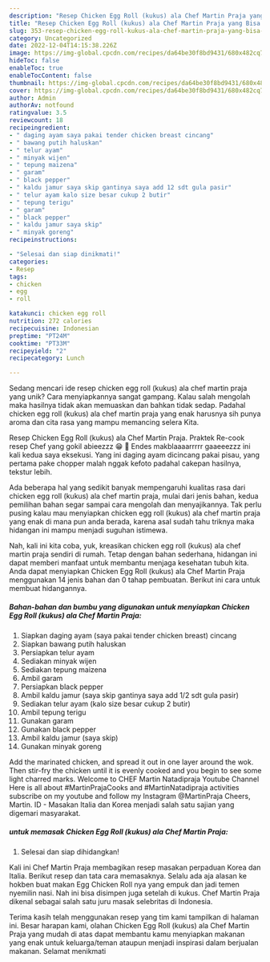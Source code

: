 ```yaml
---
description: "Resep Chicken Egg Roll (kukus) ala Chef Martin Praja yang Bisa Manjain Lidah"
title: "Resep Chicken Egg Roll (kukus) ala Chef Martin Praja yang Bisa Manjain Lidah"
slug: 353-resep-chicken-egg-roll-kukus-ala-chef-martin-praja-yang-bisa-manjain-lidah
category: Uncategorized
date: 2022-12-04T14:15:38.226Z
image: https://img-global.cpcdn.com/recipes/da64be30f8bd9431/680x482cq70/chicken-egg-roll-kukus-ala-chef-martin-praja-foto-resep-utama.jpg
hideToc: false
enableToc: true
enableTocContent: false
thumbnail: https://img-global.cpcdn.com/recipes/da64be30f8bd9431/680x482cq70/chicken-egg-roll-kukus-ala-chef-martin-praja-foto-resep-utama.jpg
cover: https://img-global.cpcdn.com/recipes/da64be30f8bd9431/680x482cq70/chicken-egg-roll-kukus-ala-chef-martin-praja-foto-resep-utama.jpg
author: Admin
authorAv: notfound
ratingvalue: 3.5
reviewcount: 18
recipeingredient:
- " daging ayam saya pakai tender chicken breast cincang"
- " bawang putih haluskan"
- " telur ayam"
- " minyak wijen"
- " tepung maizena"
- " garam"
- " black pepper"
- " kaldu jamur saya skip gantinya saya add 12 sdt gula pasir"
- " telur ayam kalo size besar cukup 2 butir"
- " tepung terigu"
- " garam"
- " black pepper"
- " kaldu jamur saya skip"
- " minyak goreng"
recipeinstructions:

- "Selesai dan siap dinikmati!"
categories:
- Resep
tags:
- chicken
- egg
- roll

katakunci: chicken egg roll 
nutrition: 272 calories
recipecuisine: Indonesian
preptime: "PT24M"
cooktime: "PT33M"
recipeyield: "2"
recipecategory: Lunch

---
```





Sedang mencari ide resep chicken egg roll (kukus) ala chef martin praja yang unik? Cara menyiapkannya sangat gampang. Kalau salah mengolah maka hasilnya tidak akan memuaskan dan bahkan tidak sedap. Padahal chicken egg roll (kukus) ala chef martin praja yang enak harusnya sih punya aroma dan cita rasa yang mampu memancing selera Kita.





Resep Chicken Egg Roll (kukus) ala Chef Martin Praja. Praktek Re-cook resep Chef yang gokil abieezzz 😁 🏻 Endes makblaaaarrrrr gaaeeezzz ini kali kedua saya eksekusi. Yang ini daging ayam dicincang pakai pisau, yang pertama pake chopper malah nggak kefoto padahal cakepan hasilnya, tekstur lebih.

Ada beberapa hal yang sedikit banyak mempengaruhi kualitas rasa dari chicken egg roll (kukus) ala chef martin praja, mulai dari jenis bahan, kedua pemilihan bahan segar sampai cara mengolah dan menyajikannya. Tak perlu pusing kalau mau menyiapkan chicken egg roll (kukus) ala chef martin praja yang enak di mana pun anda berada, karena asal sudah tahu triknya maka hidangan ini mampu menjadi suguhan istimewa.






Nah, kali ini kita coba, yuk, kreasikan chicken egg roll (kukus) ala chef martin praja sendiri di rumah. Tetap dengan bahan sederhana, hidangan ini dapat memberi manfaat untuk membantu menjaga kesehatan tubuh kita. Anda dapat menyiapkan Chicken Egg Roll (kukus) ala Chef Martin Praja menggunakan 14 jenis bahan dan 0 tahap pembuatan. Berikut ini cara untuk membuat hidangannya.

<!--inarticleads1-->

##### Bahan-bahan dan bumbu yang digunakan untuk menyiapkan Chicken Egg Roll (kukus) ala Chef Martin Praja:

1. Siapkan  daging ayam (saya pakai tender chicken breast) cincang
1. Siapkan  bawang putih haluskan
1. Persiapkan  telur ayam
1. Sediakan  minyak wijen
1. Sediakan  tepung maizena
1. Ambil  garam
1. Persiapkan  black pepper
1. Ambil  kaldu jamur (saya skip gantinya saya add 1/2 sdt gula pasir)
1. Sediakan  telur ayam (kalo size besar cukup 2 butir)
1. Ambil  tepung terigu
1. Gunakan  garam
1. Gunakan  black pepper
1. Ambil  kaldu jamur (saya skip)
1. Gunakan  minyak goreng


Add the marinated chicken, and spread it out in one layer around the wok. Then stir-fry the chicken until it is evenly cooked and you begin to see some light charred marks. Welcome to CHEF Martin Natadipraja Youtube Channel Here is all about #MartinPrajaCooks and #MartinNatadipraja activities subscribe on my youtube and follow my Instagram @MartinPraja Cheers, Martin. ID - Masakan Italia dan Korea menjadi salah satu sajian yang digemari masyarakat. 

<!--inarticleads2-->

#####  untuk memasak Chicken Egg Roll (kukus) ala Chef Martin Praja:


1. Selesai dan siap dihidangkan!

Kali ini Chef Martin Praja membagikan resep masakan perpaduan Korea dan Italia. Berikut resep dan tata cara memasaknya. Selalu ada aja alasan ke hokben buat makan Egg Chicken Roll nya yang empuk dan jadi temen nyemilin nasi. Nah ini bisa disimpen juga setelah di kukus. Chef Martin Praja dikenal sebagai salah satu juru masak selebritas di Indonesia. 

Terima kasih telah menggunakan resep yang tim kami tampilkan di halaman ini. Besar harapan kami, olahan Chicken Egg Roll (kukus) ala Chef Martin Praja yang mudah di atas dapat membantu kamu menyiapkan makanan yang enak untuk keluarga/teman ataupun menjadi inspirasi dalam berjualan makanan. Selamat menikmati
